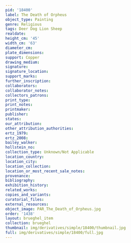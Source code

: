 ```yaml
---
pid: '18400'
label: The Death of Orpheus
object_type: Painting
genre: Religious
tags: Deer Dog Lion Sheep
realdate: 
height_cm: '45'
width_cm: '63'
diameter_cm: 
plate_dimensions: 
support: Copper
drawing_medium: 
signature: 
signature_location: 
support_marks: 
further_inscription: 
collaborators: 
collaborator_notes: 
collectors_patrons: 
print_type: 
print_notes: 
printmaker: 
publisher: 
states: 
our_attribution: 
other_attribution_authorities: 
ertz_1979: 
ertz_2008: 
bailey_walker: 
hollstein_no: 
collection_type: Unknown/Not Applicable
location_country: 
location_city: 
location_collection: 
location_or_most_recent_sale_notes: 
provenance: 
bibliography: 
exhibition_history: 
related_works: 
copies_and_variants: 
curatorial_files: 
external_resources: 
object_image: PAR_The_Death_of_Orpheus.jpg
order: '1438'
layout: brueghel_item
collection: brueghel
thumbnail: img/derivatives/simple/18400/thumbnail.jpg
full: img/derivatives/simple/18400/full.jpg
---
```

